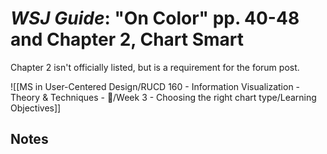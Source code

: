 # _WSJ Guide_: "On Color" pp. 40-48 and Chapter 2, Chart Smart
Chapter 2 isn't officially listed, but is a requirement for the forum post.

![[MS in User-Centered Design/RUCD 160 - Information Visualization - Theory & Techniques  - 💾/Week 3 - Choosing the right chart type/Learning Objectives]]

## Notes
